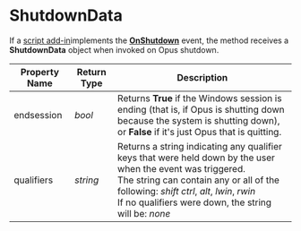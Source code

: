 # ShutdownData

If a [script add-in](/Manual/scripting/script_add-ins/README.md)implements the **[OnShutdown](../scripting_events/onshutdown.md)** event, the method receives a **ShutdownData** object when invoked on Opus shutdown.

| Property Name | Return Type | Description |
| --- | --- | --- |
| endsession | *bool* | Returns **True** if the Windows session is ending (that is, if Opus is shutting down because the system is shutting down), or **False** if it's just Opus that is quitting. |
| qualifiers | *string* | Returns a string indicating any qualifier keys that were held down by the user when the event was triggered.  <br />The string can contain any or all of the following: *shift* *ctrl*, *alt*, *lwin*, *rwin*  <br />If no qualifiers were down, the string will be: *none* |

